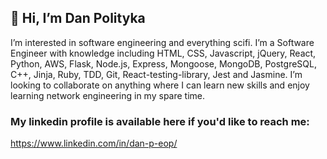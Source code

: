 ## 👋 Hi, I’m Dan Polityka
I’m interested in software engineering and everything scifi.
I’m a Software Engineer with knowledge including HTML, CSS, Javascript, jQuery, React, Python, AWS, Flask, Node.js, Express, Mongoose, MongoDB, PostgreSQL, C++, Jinja, Ruby, TDD, Git, React-testing-library, Jest and Jasmine. 
I’m looking to collaborate on anything where I can learn new skills and enjoy learning network engineering in my spare time. 
### My linkedin profile is available here if you'd like to reach me: 
https://www.linkedin.com/in/dan-p-eop/
